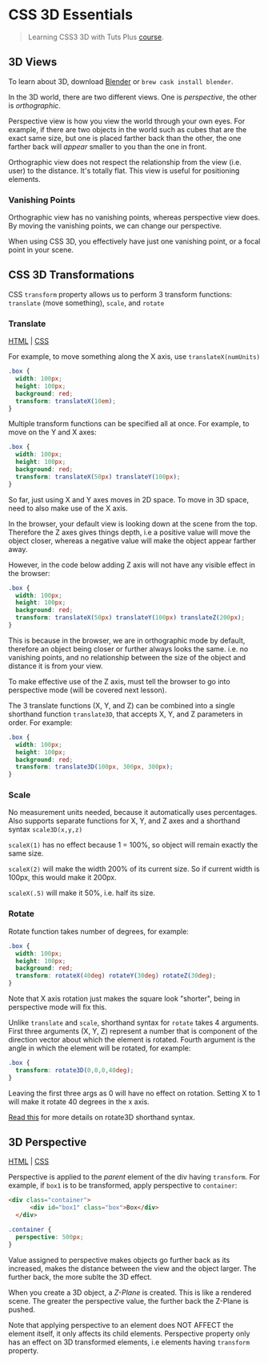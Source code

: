 CSS 3D Essentials
==========

> Learning CSS3 3D with Tuts Plus [course](http://webdesign.tutsplus.com/courses/css-3d-essentials).

## 3D Views

To learn about 3D, download [Blender](http://www.blender.org/) or `brew cask install blender`.

In the 3D world, there are two different views. One is _perspective_, the other is _orthographic_.

Perspective view is how you view the world through your own eyes.
For example, if there are two objects in the world such as cubes that are the exact same size,
but one is placed farther back than the other, the one farther back will _appear_ smaller to you than the one in front.

Orthographic view does not respect the relationship from the view (i.e. user) to the distance.
It's totally flat. This view is useful for positioning elements.

### Vanishing Points

Orthographic view has no vanishing points, whereas perspective view does.
By moving the vanishing points, we can change our perspective.

When using CSS 3D, you effectively have just one vanishing point, or a focal point in your scene.

## CSS 3D Transformations

CSS `transform` property allows us to perform 3 transform functions:
`translate` (move something), `scale`, and `rotate`

### Translate

[HTML](transform.html) | [CSS](transform.css)

For example, to move something along the X axis, use `translateX(numUnits)`

  ```css
  .box {
    width: 100px;
    height: 100px;
    background: red;
    transform: translateX(10em);
  }
  ```

Multiple transform functions can be specified all at once. For example, to move on the Y and X axes:

  ```css
  .box {
    width: 100px;
    height: 100px;
    background: red;
    transform: translateX(50px) translateY(100px);
  }
  ```

So far, just using X and Y axes moves in 2D space. To move in 3D space, need to also make use of the X axis.

In the browser, your default view is looking down at the scene from the top. Therefore the Z axes gives things depth,
i.e a positive value will move the object closer, whereas a negative value will make the object appear farther away.

However, in the code below adding Z axis will not have any visible effect in the browser:

  ```css
  .box {
    width: 100px;
    height: 100px;
    background: red;
    transform: translateX(50px) translateY(100px) translateZ(200px);
  }
  ```

This is because in the browser, we are in orthographic mode by default, therefore an object being closer or further always looks the same.
i.e. no vanishing points, and no relationship between the size of the object and distance it is from your view.

To make effective use of the Z axis, must tell the browser to go into perspective mode (will be covered next lesson).

The 3 translate functions (X, Y, and Z) can be combined into a single shorthand function `translate3D`,
that accepts X, Y, and Z parameters in order. For example:

  ```css
  .box {
    width: 100px;
    height: 100px;
    background: red;
    transform: translate3D(100px, 300px, 300px);
  }
  ```

### Scale

No measurement units needed, because it automatically uses percentages.
Also supports separate functions for X, Y, and Z axes and a shorthand syntax `scale3D(x,y,z)`

`scaleX(1)` has no effect because 1 = 100%, so object will remain exactly the same size.

`scaleX(2)` will make the width 200% of its current size. So if current width is 100px, this would make it 200px.

`scaleX(.5)` will make it 50%, i.e. half its size.

### Rotate

Rotate function takes number of degrees, for example:

  ```css
  .box {
    width: 100px;
    height: 100px;
    background: red;
    transform: rotateX(40deg) rotateY(30deg) rotateZ(30deg);
  }
  ```

Note that X axis rotation just makes the square look "shorter", being in perspective mode will fix this.

Unlike `translate` and `scale`, shorthand syntax for `rotate` takes 4 arguments.
First three arguments (X, Y, Z) represent a number that is component of the direction vector about which the element is rotated.
Fourth argument is the angle in which the element will be rotated, for example:

  ```css
  .box {
    transform: rotate3D(0,0,0,40deg);
  }
  ```

Leaving the first three args as 0 will have no effect on rotation. Setting X to 1 will make it rotate 40 degrees in the x axis.

[Read this](http://stackoverflow.com/questions/15207351/rotate3d-shorthand) for more details on rotate3D shorthand syntax.

## 3D Perspective

[HTML](origin-perspective.html) | [CSS](origin-perspective.css)

Perspective is applied to the _parent_ element of the div having `transform`.
For example, if `box1` is to be transformed, apply perspective to `container`:

  ```html
  <div class="container">
		<div id="box1" class="box">Box</div>
	</div>
  ```

  ```css
  .container {
    perspective: 500px;
  }
  ```

Value assigned to perspective makes objects go further back as its increased,
makes the distance between the view and the object larger. The further back, the more sublte the 3D effect.

When you create a 3D object, a _Z-Plane_ is created. This is like a rendered scene.
The greater the perspective value, the further back the Z-Plane is pushed.

Note that applying perspective to an element does NOT AFFECT the element itself, it only affects its child elements.
Perspective property only has an effect on 3D transformed elements, i.e elements having `transform` property.
